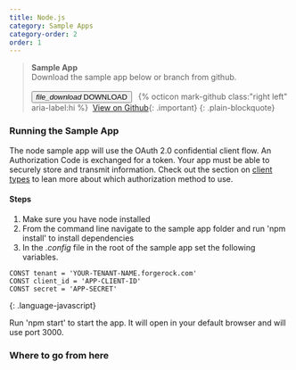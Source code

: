 ```yaml
---
title: Node.js
category: Sample Apps
category-order: 2
order: 1
---
```



> **Sample App** <br>
Download the sample app below or branch from github.<br><br>
<button type="button" class="btn btn-secondary"><i class="material-icons">file_download</i> DOWNLOAD</button>&nbsp;&nbsp;&nbsp;{% octicon mark-github class:"right left" aria-label:hi %}&nbsp;&nbsp;[View on Github](http://github.com){: .important}
{: .plain-blockquote}



### Running the Sample App  
The node sample app will use the OAuth 2.0 confidential client flow. An Authorization Code is exchanged for a token. Your app must be able to securely store and transmit information. Check out the section on [client types](#) to lean more about which authorization method to use.

#### Steps

1. Make sure you have node installed
2. From the command line navigate to the sample app folder and run 'npm install' to install dependencies
3. In the _.config_ file in the root of the sample app set the following variables.

```
CONST tenant = 'YOUR-TENANT-NAME.forgerock.com'
CONST client_id = 'APP-CLIENT-ID'
CONST secret = 'APP-SECRET'
```
{: .language-javascript}

Run 'npm start' to start the app. It will open in your default browser and will use port 3000.


### Where to go from here  



<br><br><br><br>
